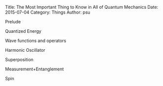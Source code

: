 Title: The Most Important Thing to Know in All of Quantum Mechanics
Date: 2015-07-04
Category: Things
Author: psu

Prelude

Quantized Energy

Wave functions and operators

Harmonic Oscillator

Superposition

Measurement+Entanglement 

Spin



